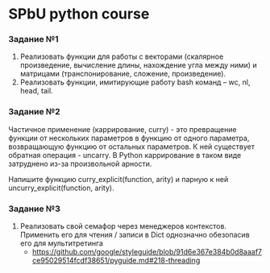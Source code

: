 # SPbU python course

### Задание №1

1. Реализовать функции для работы с векторами (скалярное произведение, вычисление длины, нахождение угла между ними)
   и матрицами (транспонирование, сложение, произведение).
2. Реализовать функции, имитирующие работу bash команд – wc, nl, head, tail.

### Задание №2

Частичное применение (каррирование, curry) - это превращение функции от нескольких параметров в функцию от одного
параметра, возвращающую функцию от остальных параметров. К ней существует обратная операция - uncarry. В Python
каррирование в таком виде затруднено из-за произвольной арности.

Напишите функцию curry_explicit(function, arity) и парную к ней uncurry_explicit(function, arity).

### Задание №3

1. Реализовать свой семафор через менеджеров контекстов. Применить его для чтения / записи в Dict однозначно обезопасив
   его для мультитретинга
   - https://github.com/google/styleguide/blob/91d6e367e384b0d8aaaf7ce95029514fcdf38651/pyguide.md#218-threading
